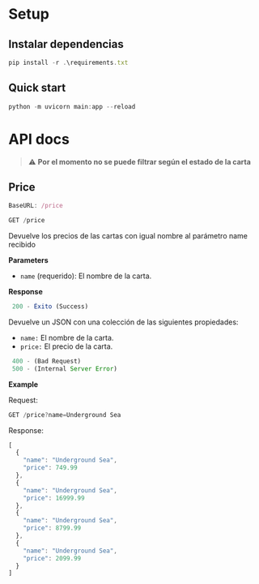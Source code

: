 # Setup

## Instalar dependencias
```js
pip install -r .\requirements.txt 
``` 
## Quick start

```js
python -m uvicorn main:app --reload
```
# API docs
> :warning: **Por el momento no se puede filtrar según el estado de la carta**

## **Price**


```js
BaseURL: /price
```



```js
GET /price
```


Devuelve los precios de las cartas con igual nombre al parámetro name recibido

**Parameters**



* <code>name<strong></strong></code> (requerido): El nombre de la carta.

<strong>Response</strong>


```js
 200 - Éxito (Success)
```


Devuelve un JSON con una colección de las siguientes propiedades:


* `name:` El nombre de la carta.
* `price:` El precio de la carta.

```js
 400 - (Bad Request)
 500 - (Internal Server Error)
```



**Example**

Request:


```js
GET /price?name=Underground Sea
```

Response:


```js
[
  {
    "name": "Underground Sea",
    "price": 749.99
  },
  {
    "name": "Underground Sea",
    "price": 16999.99
  },
  {
    "name": "Underground Sea",
    "price": 8799.99
  },
  {
    "name": "Underground Sea",
    "price": 2099.99
  }
]
```
